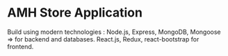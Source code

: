 # AMH Store Application

Build using modern technologies : Node.js, Express, MongoDB, Mongoose => for backend and databases.
React.js, Redux, react-bootstrap for frontend.
